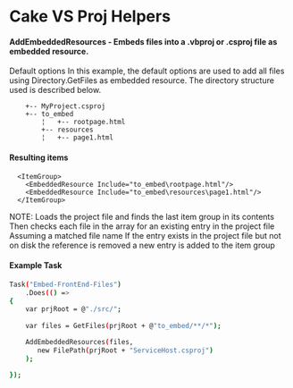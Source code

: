 
# Cake VS Proj Helpers

#### AddEmbeddedResources - Embeds files into a .vbproj or .csproj file as embedded resource.

Default options
In this example, the default options are used to add all files using Directory.GetFiles as embedded resource. 
The directory structure used is described below.

        +-- MyProject.csproj
        +-- to_embed
            ¦   +-- rootpage.html
            +-- resources
            ¦   +-- page1.html
 

#### Resulting items
      <ItemGroup>
        <EmbeddedResource Include="to_embed\rootpage.html"/>
        <EmbeddedResource Include="to_embed\resources\page1.html"/>
      </ItemGroup>

 NOTE:  Loads the project file and finds the last item group in its contents
        Then checks each file in the array for an existing entry in the project file
        Assuming a matched file name
		If the entry exists in the project file but not on disk the reference is removed
		a new entry is added to the item group

#### Example Task
 
```sh
Task("Embed-FrontEnd-Files")
    .Does(() =>
{
    var prjRoot = @"./src/";
    
    var files = GetFiles(prjRoot + @"to_embed/**/*");

    AddEmbeddedResources(files,
       new FilePath(prjRoot + "ServiceHost.csproj")
    );

});
```

